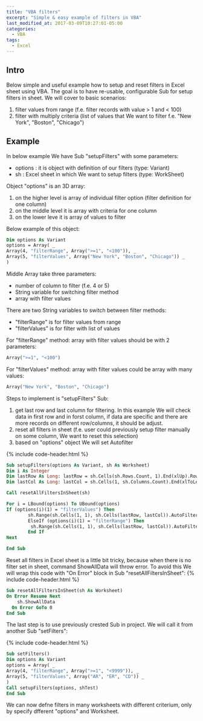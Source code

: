```yaml
---
title: "VBA filters"
excerpt: "Simple & easy example of filters in VBA"
last_modified_at: 2017-03-09T10:27:01-05:00
categories:
  - VBA
tags:
  - Excel
---
```


<!-- short intrduction -->

## Intro

Below simple and useful example how to setup and reset filters in Excel sheet using VBA. The goal is to have re-usable, configurable Sub for setup filters in sheet. We will cover to basic scenarios:

1. filter values from range (f.e. filter records with value > 1 and < 100)
2. filter with multiply criteria (list of values that We want to filter f.e. "New York", "Boston", "Chicago")

## Example

In below example We have Sub "setupFilters" with some parameters:

- options : it is object with definition of our filters (type: Variant)
- sh : Excel sheet in which We want to setup filters (type: WorkSheet)

Object "options" is an 3D array:

1. on the higher level is array of individual filter option (filter definition for one column)
2. on the middle level it is array with criteria for one column
3. on the lower leve it is array of values to filter

Below example of this object:

```vb
Dim options As Variant
options = Array( _
Array(4, "filterRange", Array(">=1", "<100")), _
Array(5, "filterValues", Array("New York", "Boston", "Chicago")) _
)
```

Middle Array take three parameters:

- number of column to filter (f.e. 4 or 5)
- String variable for switching filter method
- array with filter values

There are two String variables to switch between filter methods:

- "filterRange" is for filter values from range
- "filterValues" is for filter with list of values

For "filterRange" method: array with filter values should be with 2 parameters:

```vb
Array(">=1", "<100")
```

For "filterValues" method: array with filter values could be array with many values:

```vb
Array("New York", "Boston", "Chicago")
```

Steps to implement is "setupFilters" Sub:

1. get last row and last column for filtering. In this example We will check data in first row and in forst column, if data are specific and there are more records on different row/columns, it should be adjust.
2. reset all filters in sheet (f.e. user could previously setup filter manually on some column, We want to reset this selection)
3. based on "options" object We will set Autofilter

{% include code-header.html %}

```vb
Sub setupFilters(options As Variant, sh As Worksheet)
Dim i As Integer
Dim lastRow As Long: lastRow = sh.Cells(sh.Rows.Count, 1).End(xlUp).Row
Dim lastCol As Long: lastCol = sh.Cells(1, sh.Columns.Count).End(xlToLeft).Column

Call resetAllFiltersInSheet(sh)

For i = LBound(options) To UBound(options)
If (options(i)(1) = "filterValues") Then
        sh.Range(sh.Cells(1, 1), sh.Cells(lastRow, lastCol)).AutoFilter Field:=options(i)(0), Criteria1:=options(i)(2), Operator:=xlFilterValues
        ElseIf (options(i)(1) = "filterRange") Then
         sh.Range(sh.Cells(1, 1), sh.Cells(lastRow, lastCol)).AutoFilter Field:=options(i)(0), Criteria1:=options(i)(2)(0), Operator:=xlAnd, Criteria2:=options(i)(2)(1)
        End If
Next

End Sub
```

Reset all filters in Excel sheet is a little bit tricky, because when there is no filter set in sheet, command ShowAllData will throw error. To avoid this We will wrap this code with "On Error" block in Sub "resetAllFiltersInSheet":
{% include code-header.html %}

```vb
Sub resetAllFiltersInSheet(sh As Worksheet)
On Error Resume Next
    sh.ShowAllData
  On Error GoTo 0
End Sub
```

The last step is to use previously crested Sub in project. We will call it from another Sub "setFilters":

{% include code-header.html %}

```vb
Sub setFilters()
Dim options As Variant
options = Array( _
Array(4, "filterRange", Array(">=1", "<9999")), _
Array(5, "filterValues", Array("AR", "ER", "CD")) _
)
Call setupFilters(options, shTest)
End Sub
```

We can now defne filters in many worksheets with different criterium, only by specify dfferent "options" and Worksheet.
